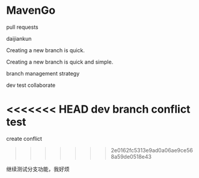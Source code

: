 # MavenGo

pull requests

daijiankun

Creating a new branch is quick.

Creating a new branch is quick and simple.

branch management strategy

dev test collaborate

<<<<<<< HEAD
dev branch conflict test
=======
create conflict
>>>>>>> 2e0162fc5313e9ad0a06ae9ce568a59de0518e43


继续测试分支功能，我好烦